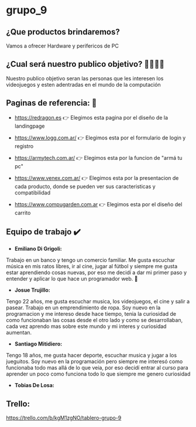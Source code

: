 # grupo_9

## ¿Que productos brindaremos?

Vamos a ofrecer Hardware y perifericos de PC

## ¿Cual será nuestro publico objetivo? :family_man_man_boy_boy:

Nuestro publico objetivo seran las personas que les interesen los videojuegos y esten adentradas en el mundo de la computación

## Paginas de referencia:       :mag_right:

* https://redragon.es 👉 Elegimos esta pagina por el diseño de la landingpage

* https://www.logg.com.ar/ 👉 Elegimos esta por el formulario de login y registro

* https://armytech.com.ar/ 👉 Elegimos esta por la funcion de "armá tu pc"

* https://www.venex.com.ar/ 👉 Elegimos esta por la presentacion de cada producto, donde se pueden ver sus caracteristicas y compatibilidad

* https://www.compugarden.com.ar 👉 Elegimos esta por el diseño del carrito

## Equipo de trabajo :heavy_check_mark:

- **Emiliano Di Grigoli:** 

Trabajo en un banco y tengo un comercio familiar. Me gusta escuchar música en mis ratos libres, ir al cine, jugar al fútbol y siempre me gusta estar aprendiendo cosas nuevas, por eso me decidí a dar mi primer paso y entender y aplicar lo que hace un programador web. :call_me_hand:

- **Josue Trujillo:** 

Tengo 22 años, me gusta escuchar musica, los videojuegos, el cine y salir a pasear. Trabajo en un emprendimiento de ropa. Soy nuevo en la programacion y me intereso desde hace tiempo, tenia la curiosidad de como funcionaban las cosas desde el otro lado y como se desarrollaban, cada vez aprendo mas sobre este mundo y mi interes y curiosidad aumentan.

- **Santiago Mitidiero:** 

Tengo 18 años, me gusta hacer deporte, escuchar musica y jugar a los jueguitos. Soy nuevo en la programación pero siempre me interesó como funcionaba todo mas allá de lo que veia, por eso decidí entrar al curso para aprender un poco como funciona todo lo que siempre me genero curiosidad

- **Tobias De Losa:**

## Trello:

https://trello.com/b/kgM1zgNO/tablero-grupo-9
